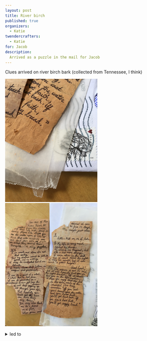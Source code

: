 ```yaml
---
layout: post
title: River birch
published: true 
organizers: 
  - Katie
twendercrafters:
  - Katie
for: Jacob
description: 
  Arrived as a puzzle in the mail for Jacob
---
```


Clues arrived on river birch bark (collected from Tennessee, I think)

<a  href="IMG_3045.jpg"><img src="IMG_3045.jpg" width="300"/></a>
<a  href="IMG_3046.jpg"><img src="IMG_3046.jpg" width="300"/></a>


<details>
  <summary>led to</summary>
  <p>the phrase <em>the lesson of the moth</em>, which is a title of <a href="http://www.donmarquis.org/themoth.htm">a poem</a> by Don Marquis,</p>
  <p>which may or may not be the end goal.</p>
</details>
